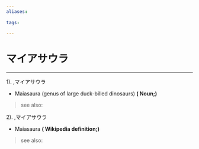 ```yaml
---
aliases:
    
tags:
    
---
```


# マイアサウラ
---
1).
,マイアサウラ

- Maiasaura (genus of large duck-billed dinosaurs)
**( Noun;)**
> see also: 
            
2).
,マイアサウラ

- Maiasaura
**( Wikipedia definition;)**
> see also: 
            
